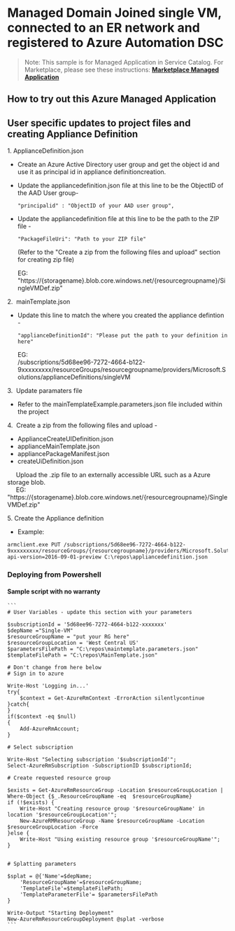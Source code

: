 # Managed Domain Joined single VM, connected to an ER network and registered to Azure Automation DSC

>Note: This sample is for Managed Application in Service Catalog. For Marketplace, please see these instructions:
[**Marketplace Managed Application**](/1-contribution-guide/marketplace.md#transitioning-to-marketplace)

## How to try out this Azure Managed Application

## User specific updates to project files and creating Appliance Definition

1.&nbsp;ApplianceDefinition.json

* Create an Azure Active Directory user group and get the object id and use it as principal id in appliance definitioncreation.
* Update the appliancedefinition.json file at this line to be the ObjectID of the AAD User group-
    ```
    "principalid" : "ObjectID of your AAD user group",
    ```
* Update the appliancedefinition file at this line to be the path to the ZIP file -  
    ```
    "PackageFileUri": "Path to your ZIP file"
    ```  
    (Refer to the "Create a zip from the following files and upload" section for creating zip file)  

    EG:  "https://{storagename}.blob.core.windows.net/{resourcegroupname}/SingleVMDef.zip"

2.&nbsp; mainTemplate.json

* Update this line to match the where you created the appliance defintion -  
    ```
    "applianceDefinitionId": "Please put the path to your definition in here"
    ```
    EG:  
    /subscriptions/5d68ee96-7272-4664-b122-9xxxxxxxxx/resourceGroups/resourcegroupname/providers/Microsoft.Solutions/applianceDefinitions/singleVM

3.&nbsp; Update paramaters file
* Refer to the mainTemplateExample.parameters.json file included within the project

4.&nbsp; Create a zip from the following files and upload -
* ApplianceCreateUIDefinition.json
* applianceMainTemplate.json
* appliancePackageManifest.json
* createUiDefinition.json

&nbsp;&nbsp;&nbsp;&nbsp; Upload the .zip file to an externally accessible URL such as a Azure storage blob.  
&nbsp;&nbsp;&nbsp;&nbsp; EG:  "https://{storagename}.blob.core.windows.net/{resourcegroupname}/SingleVMDef.zip"

5.&nbsp;Create the Appliance definition
* Example:
```  
armclient.exe PUT /subscriptions/5d68ee96-7272-4664-b122-9xxxxxxxxx/resourceGroups/{resourcegroupname}/providers/Microsoft.Solutions/applianceDefinitions/singleVM?api-version=2016-09-01-preview C:\repos\appliancedefinition.json
```

### Deploying from Powershell #

#### Sample script with no warranty ##
	```
	# User Variables - update this section with your parameters
	
	$subscriptionId = '5d68ee96-7272-4664-b122-xxxxxxx'
	$depName ="Single-VM"
	$resourceGroupName = "put your RG here"
	$resourceGroupLocation = 'West Central US'
	$parametersFilePath = "C:\repos\maintemplate.parameters.json"
	$templateFilePath = "C:\repos\MainTemplate.json"
	
	# Don't change from here below
	# Sign in to azure
	
	Write-Host 'Logging in...'
	try{
	    $context = Get-AzureRmContext -ErrorAction silentlycontinue
	}catch{
	}
	if($context -eq $null)
	{
	    Add-AzureRmAccount;
	}
	
	# Select subscription
	
	Write-Host "Selecting subscription '$subscriptionId'";
	Select-AzureRmSubscription -SubscriptionID $subscriptionId;
	
	# Create requested resource group
	
	$exists = Get-AzureRmResourceGroup -Location $resourceGroupLocation | Where-Object {$_.ResourceGroupName -eq  $resourceGroupName}
	if (!$exists) {
	    Write-Host "Creating resource group '$resourceGroupName' in location '$resourceGroupLocation'";
	    New-AzureRMResourceGroup -Name $resourceGroupName -Location $resourceGroupLocation -Force
	}else {
	    Write-Host "Using existing resource group '$resourceGroupName'";
	}
	
	
	# Splatting parameters
	
	$splat = @{'Name'=$depName;
	    'ResourceGroupName'=$resourceGroupName;
	    'TemplateFile'=$templateFilePath;
	    'TemplateParameterFile'= $parametersFilePath
	}
	
	Write-Output "Starting Deployment"
	New-AzureRmResourceGroupDeployment @splat -verbose
	```